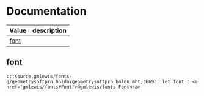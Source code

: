 # Documentation
|Value|description|
|---|---|
|[font](#font)||

## font

```moonbit
:::source,gmlewis/fonts-g/geometrysoftpro_boldn/geometrysoftpro_boldn.mbt,3669:::let font : <a href="gmlewis/fonts#Font">@gmlewis/fonts.Font</a>
```

